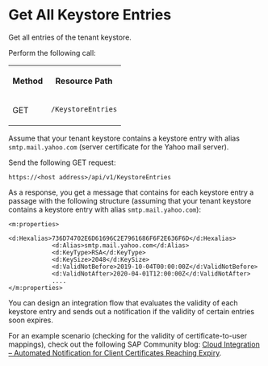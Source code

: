 <!-- loio2b67349d7f504c3dbbb88b5c375ff6ae -->

# Get All Keystore Entries

Get all entries of the tenant keystore.



Perform the following call:


<table>
<tr>
<th valign="top">

Method



</th>
<th valign="top">

Resource Path



</th>
</tr>
<tr>
<td valign="top">

GET



</td>
<td valign="top">

 `/KeystoreEntries` 



</td>
</tr>
</table>

Assume that your tenant keystore contains a keystore entry with alias `smtp.mail.yahoo.com` \(server certificate for the Yahoo mail server\).

Send the following GET request:

`https://<host address>/api/v1/KeystoreEntries`

As a response, you get a message that contains for each keystore entry a passage with the following structure \(assuming that your tenant keystore contains a keystore entry with alias `smtp.mail.yahoo.com`\):

```
<m:properties>
            <d:Hexalias>736D74702E6D61696C2E7961686F6F2E636F6D</d:Hexalias>
            <d:Alias>smtp.mail.yahoo.com</d:Alias>
            <d:KeyType>RSA</d:KeyType>
            <d:KeySize>2048</d:KeySize>
            <d:ValidNotBefore>2019-10-04T00:00:00Z</d:ValidNotBefore>
            <d:ValidNotAfter>2020-04-01T12:00:00Z</d:ValidNotAfter>
            ....
</m:properties>

```

You can design an integration flow that evaluates the validity of each keystore entry and sends out a notification if the validity of certain entries soon expires.

For an example scenario \(checking for the validity of certificate-to-user mappings\), check out the following SAP Community blog: [Cloud Integration – Automated Notification for Client Certificates Reaching Expiry](https://blogs.sap.com/2019/03/01/sap-cloud-platform-integration-automated-notification-for-client-certificates-reaching-expiry/).

